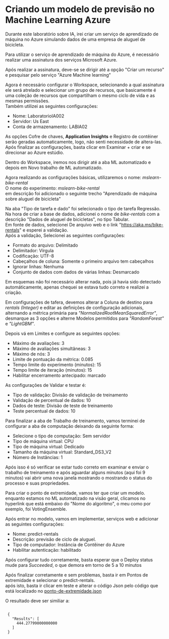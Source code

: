 # Criando um modelo de previsão no Machine Learning Azure

Durante este laboratório sobre IA, irei criar um serviço de aprendizado de máquina no Azure simulando dados de uma empresa de aluguel de bicicleta.

Para utilizar o serviço de aprendizado de máquina do Azure, é necessário realizar uma assinatura dos serviços Microsoft Azure.

Após realizar a assinatura, deve-se se dirigir até a opção "Criar um recurso" e pesquisar pelo serviço "Azure Machine learning"

Agora é necessário configurar o Workspace, selecionando a qual assinatura ele será atrelado e selecionar um grupo de recursos, que basicamente é uma coleção de recursos que compartilham o mesmo ciclo de vida e as mesmas permissões.  <br>  Também utilizei as seguintes configurações:

<ul>
    <li>Nome: LaboratorioIA002</li>
    <li>Servidor: Us East</li>
    <li>Conta de armazenamento: LABIA02</li>
</ul>

As opções Cofre de chaves, **Application Insights** e Registro de contêiner serão geradas automaticamente, logo, não senti necessidade de altera-las.  <br>  Após finalizar as configurações, basta clicar em Examinar + criar e se direcionar ao Azure estúdio.

Dentro do Workspace, iremos nos dirigir até a aba ML automatizado e depois em Novo trabalho de ML automatizado.

Agora realizando as configurações básicas, utilizaremos o nome: *mslearn-bike-rental*  <br>  O nome do experimento: *mslearn-bike-rental*  <br>  em descrição foi adicionado o seguinte trecho "Aprendizado de máquina sobre aluguel de bicicleta"

Na aba "Tipo de tarefa e dado" foi selecionado o tipo de tarefa Regressão.  <br>  Na hora de criar a base de dados, adicionei o nome de *bike-rentals* com a descrição "Dados de aluguel de bicicletas", no tipo Tabular.  <br>  Em fonte de dados, selecionei De arquivo web e o link "https://aka.ms/bike-rentals" e esperei a validação.  <br>  Após a validação, Selecionei as seguintes configurações: 

<ul>
    <li>Formato do arquivo: Delimitado</li>
    <li>Delimitador: Vírgula</li>
    <li>Codificação: UTF-8</li>
    <li>Cabeçalhos de coluna: Somente o primeiro arquivo tem cabeçalhos</li>
    <li>Ignorar linhas: Nenhuma</li>
    <li>Conjunto de dados com dados de várias linhas: Desmarcado</li>
</ul>
 
Em esquemas não foi necessário alterar nada, pois já havia sido detectado automáticamente, apenas chequei se estava tudo correto e realizei a criação.  <br>  

Em configurações de tafera, devemos alterar a Coluna de destino para *rentals (Integer)* e editar as definições de configuração adicionais, alternando a métrica primária para *"NormalizedRootMeanSquaredError"*, desmarque as 3 opções e alterne Modelos permitidos para *"RandomForest"* e *"LightGBM"*.

Depois vá em Limites e configure as seguintes opções:
<ul>
    <li>Máximo de avaliações: 3</li>
    <li>Máximo de avaliações simultâneas: 3</li>
    <li>Máximo de nós: 3</li>
    <li>Limite de pontuação da métrica: 0.085</li>
    <li>Tempo limite do experimento (minutos): 15</li>
    <li>Tempo limite de iteração (minutos): 15</li>
    <li>Habilitar encerramento antecipado: marcado</li>
</ul>

As configurações de Validar e testar é:
<ul>
    <li>Tipo de validação: Divisão de validação de treinamento</li>
    <li>Validação de percentual de dados: 10</li>
    <li>Dados de teste: Divisão de teste de treinamento</li>
    <li>Teste percentual de dados: 10</li>
</ul>

Para finalizar a aba de Trabalho de treinamento, vamos terminei de configurar a aba de computação deixando da seguinte forma:

<ul>
    <li>Selecione o tipo de computação: Sem servidor</li>
    <li>Tipo de máquina virtual: CPU</li>
    <li>Tipo de máquina virtual: Dedicado</li>
    <li>Tamanho da máquina virtual: Standard_DS3_V2</li>
    <li>Número de Instâncias: 1</li>
</ul>

Após isso é só verificar se estar tudo correto em examinar e enviar o trabalho de treinamento e após aguardar alguns minutos (aqui foi 9 minutos) vai abrir uma nova janela mostrando o mostrando o status do processo e suas propriedades.

Para criar o ponto de extremidade, vamos ter que criar um modelo.  <br>  enquanto estamos no ML automatizado na visão geral, clicamos no hyperlink que está embaixo do "Nome do algoritmo", o meu como por exemplo, foi VotingEnsemble.

Após entrar no modelo, vamos em implementar, serviços web e adicionar as seguintes configurações:

<ul>
    <li>Nome: predict-rentals</li>
    <li>Descrição: previsão de ciclo de aluguel.</li>
    <li>Tipo de computador: Instância de Contêiner do Azure</li>
    <li>Habilitar autenticação: habilitado</li>
</ul>

Após configurar tudo corretamente, basta esperar que o Deploy status mude para *Succeeded*, o que demora em torno de 5 a 10 minutos

Após finalizar corretamente e sem problemas, basta ir em Pontos de extremidade e selecionar o predict-rentals.  <br>  após isto, basta ir clicar em teste e alterar o código Json pelo código que está localizado no [ponto-de-extremidade.json]()

O resultado deve ser similiar a:

<code>
 {
   "Results": [
     444.27799000000000
   ]
 }
</code>

